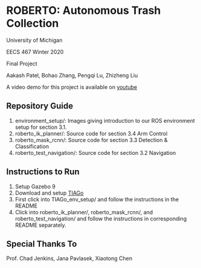 # ROBERTO: Autonomous Trash Collection

University of Michigan

EECS 467 Winter 2020

Final Project

Aakash Patel, Bohao Zhang, Pengqi Lu, Zhizheng Liu

A video demo for this project is available on [youtube](https://www.youtube.com/watch?v=VMEyFwN18oU)

## Repository Guide
1. environment_setup/: Images giving introduction to our ROS environment setup for section 3.1.
2. roberto_ik_planner/: Source code for section 3.4 Arm Control
3. roberto_mask_rcnn/: Source code for section 3.3 Detection & Classification
4. roberto_test_navigation/: Source code for section 3.2 Navigation


## Instructions to Run
1. Setup Gazebo 9
2. Download and setup [TIAGo](http://wiki.ros.org/Robots/TIAGo)
3. First click into TIAGo_env_setup/ and follow the instructions in the README
4. Click into roberto_ik_planner/, roberto_mask_rcnn/, and roberto_test_navigation/ and follow the instructions in corresponding README separately.

## Special Thanks To
Prof. Chad Jenkins,
Jana Pavlasek,
Xiaotong Chen 